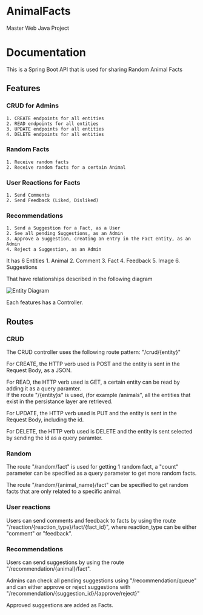 # AnimalFacts
Master Web Java Project

# Documentation

This is a Spring Boot API that is used for sharing Random Animal Facts


## Features

### CRUD for Admins
    1. CREATE endpoints for all entities
    2. READ endpoints for all entities
    3. UPDATE endpoints for all entities
    4. DELETE endpoints for all entities
### Random Facts
    1. Receive random facts
    2. Receive random facts for a certain Animal
### User Reactions for Facts
    1. Send Comments
    2. Send Feedback (Liked, Disliked)
### Recommendations
    1. Send a Suggestion for a Fact, as a User
    2. See all pending Suggestions, as an Admin
    3. Approve a Suggestion, creating an entry in the Fact entity, as an Admin
    4. Reject a Suggestion, as an Admin
    
It has 6 Entities
    1. Animal
    2. Comment
    3. Fact
    4. Feedback
    5. Image
    6. Suggestions
    
That have relationships described in the following diagram

![Entity Diagram](https://user-images.githubusercontent.com/49075040/149546741-a13d40f0-d636-47a3-86e5-43af0040df2b.PNG)

Each features has a Controller.

## Routes
### CRUD
The CRUD controller uses the following route pattern:
"/crud/{entity}"

For CREATE, the HTTP verb used is POST and the entity is sent in the Request Body, as a JSON.

For READ, the HTTP verb used is GET, a certain entity can be read by adding it as a query paramter.\
If the route "/{entity}s" is used, (for example /animals", all the entities that exist in the persistance layer are retrieved.

For UPDATE, the HTTP verb used is PUT and the entity is sent in the Request Body, including the id.

For DELETE, the HTTP verb used is DELETE and the entity is sent selected by sending the id as a query paramter.

### Random

The route "/random/fact" is used for getting 1 random fact, a "count" parameter can be specified as a query parameter to get more random facts.

The route "/random/{animal_name}/fact" can be specified to get random facts that are only related to a specific animal.

### User reactions

Users can send comments and feedback to facts by using the route "/reaction/{reaction_type}/fact/{fact_id}", where reaction_type can be either "comment" or "feedback".

### Recommendations

Users can send suggestions by using the route "/recommendation/{animal}/fact".

Admins can check all pending suggestions using "/recommendation/queue" and can either approve or reject suggestions with "/recommendation/{suggestion_id}/{approve/reject}"

Approved suggestions are added as Facts.
